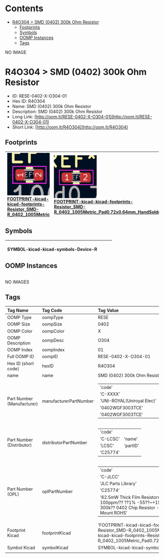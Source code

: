 



Contents
========

* [R4O304 > SMD (0402) 300k Ohm Resistor](#r4o304--smd-0402-300k-ohm-resistor)
	* [Footprints](#footprints)
	* [Symbols](#symbols)
	* [OOMP Instances](#oomp-instances)
	* [Tags](#tags)
  
NO IMAGE  
# R4O304 > SMD (0402) 300k Ohm Resistor

- ID: RESE-0402-X-O304-01
- Hex ID: R4O304
- Name: SMD (0402) 300k Ohm Resistor
- Description: SMD (0402) 300k Ohm Resistor
- Long Link: [http://oom.lt/RESE-0402-X-O304-01](http://oom.lt/RESE-0402-X-O304-01)
- Short Link: [http://oom.lt/R4O304](http://oom.lt/R4O304)

## Footprints
  

|[![](https://raw.githubusercontent.com/oomlout/oomlout_OOMP_eda_V2/main/FOOTPRINT/kicad/kicad-footprints/Resistor_SMD/R_0402_1005Metric/image_140.png)<br>FOOTPRINT-kicad-kicad-footprints-Resistor_SMD-R_0402_1005Metric](https://github.com/oomlout/oomlout_OOMP_eda_V2/tree/main/FOOTPRINT/kicad/kicad-footprints/Resistor_SMD/R_0402_1005Metric/)|[![](https://raw.githubusercontent.com/oomlout/oomlout_OOMP_eda_V2/main/FOOTPRINT/kicad/kicad-footprints/Resistor_SMD/R_0402_1005Metric_Pad0.72x0.64mm_HandSolder/image_140.png)<br>FOOTPRINT-kicad-kicad-footprints-Resistor_SMD-R_0402_1005Metric_Pad0.72x0.64mm_HandSolder](https://github.com/oomlout/oomlout_OOMP_eda_V2/tree/main/FOOTPRINT/kicad/kicad-footprints/Resistor_SMD/R_0402_1005Metric_Pad0.72x0.64mm_HandSolder/)|||
| :--- | :--- | :--- | :--- |

## Symbols
  

|![]()<br>SYMBOL-kicad-kicad-symbols-Device-R||||
| :--- | :--- | :--- | :--- |

## OOMP Instances
  

|||||
| :--- | :--- | :--- | :--- |
  
NO IMAGES  
## Tags
  

|Tag Name|Tag Code|Tag Value|
| :--- | :--- | :--- |
|OOMP Type|oompType|RESE|
|OOMP Size|oompSize|0402|
|OOMP Color|oompColor|X|
|OOMP Description|oompDesc|O304|
|OOMP Index|oompIndex|01|
|Full OOMP ID|oompID|RESE-0402-X-O304-01|
|Hex ID (short code)|hexID|R4O304|
|name|name|SMD (0402) 300k Ohm Resistor|
|Part Number (Manufacturer)|manufacturerPartNumber|<table><tr><td>'code'</td></tr><tr><td> 'C-XXXX'</td><td> 'name'</td></tr><tr><td> 'UNI-ROYAL(Uniroyal Elec)'</td><td> 'partID'</td></tr><tr><td> '0402WGF3003TCE'</td><td> 'partName'</td></tr><tr><td> '0402WGF3003TCE'</td></tr></table>|
|Part Number (Distributor)|distributorPartNumber|<table><tr><td>'code'</td></tr><tr><td> 'C-LCSC'</td><td> 'name'</td></tr><tr><td> 'LCSC'</td><td> 'partID'</td></tr><tr><td> 'C25774'</td></tr></table>|
|Part Number (OPL)|oplPartNumber|<table><tr><td>'code'</td></tr><tr><td> 'C-JLCC'</td><td> 'name'</td></tr><tr><td> 'JLC Parts Library'</td><td> 'partID'</td></tr><tr><td> 'C25774'</td><td> 'partName'</td></tr><tr><td> '62.5mW Thick Film Resistors 50V ??100ppm/?? ??1% -55??~+155?? 300k?? 0402  Chip Resistor - Surface Mount ROHS'</td></tr></table>|
|Footprint Kicad|footprintKicad|'FOOTPRINT-kicad-kicad-footprints-Resistor_SMD-R_0402_1005Metric', 'FOOTPRINT-kicad-kicad-footprints-Resistor_SMD-R_0402_1005Metric_Pad0.72x0.64mm_HandSolder'|
|Symbol Kicad|symbolKicad|SYMBOL-kicad-kicad-symbols-Device-R|
||||
